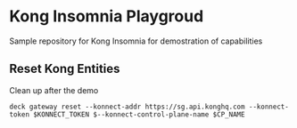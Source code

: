 # Kong Insomnia Playgroud

Sample repository for Kong Insomnia for demostration of capabilities


## Reset Kong Entities

Clean up after the demo

```
deck gateway reset --konnect-addr https://sg.api.konghq.com --konnect-token $KONNECT_TOKEN $--konnect-control-plane-name $CP_NAME
```